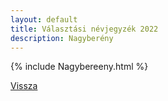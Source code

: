 ```yaml
---
layout: default
title: Választási névjegyzék 2022
description: Nagyberény
---
```


{% include Nagybereeny.html %}

[Vissza](./)